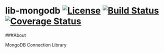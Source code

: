 # lib-mongodb [![License](http://img.shields.io/badge/license-Apache2-blue.svg?style=flat)](http://www.apache.org/licenses/LICENSE-2.0.txt) [![Build Status](https://travis-ci.org/corbel-platform/lib-mongodb.svg?branch=master)](https://travis-ci.org/corbel-platform/lib-mongodb) [![Coverage Status](https://coveralls.io/repos/corbel-platform/lib-mongodb/badge.svg?branch=master)](https://coveralls.io/r/corbel-platform/lib-mongodb?branch=master)

###About

MongoDB Connection Library
